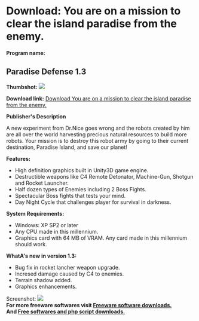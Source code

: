 # Download: You are on a mission to clear the island paradise from the enemy.

**Program name:**

## Paradise Defense 1.3

  
**Thumbshot:** ![](http://www.freewarefiles.com/screenshot/paradisedefense_md.jpg)   
  
**Download link:** [Download You are on a mission to clear the island paradise from the enemy.](http://freesoftwares.boysofts.com/Paradise-Defense_program_72548.html)  
  


**Publisher's Description**  
  


A new experiment from Dr.Nice goes wrong and the robots created by him are all over the world harvesting precious natural resources to build more robots. Your mission is to destroy this robot army by going to their current destination, Paradise Island, and save our planet! 

**Features:**

  * High definition graphics built in Unity3D game engine. 
  * Destructible weapons like C4 Remote Detonator, Machine-Gun, Shotgun and Rocket Launcher. 
  * Half dozen types of Enemies including 2 Boss Fights. 
  * Spectacular Boss fights that tests your mind. 
  * Day Night Cycle that challenges player for survival in darkness. 

**System Requirements:**

  * Windows: XP SP2 or later 
  * Any CPU made in this millennium. 
  * Graphics card with 64 MB of VRAM. Any card made in this millennium should work. 

**WhatA's new in version 1.3:**

  * Bug fix in rocket lancher weapon upgrade. 
  * Incresed damage caused by C4 to enemies. 
  * Terrain shadow added. 
  * Graphics enhancements. 

  
  
Screenshot: ![](http://www.freewarefiles.com/screenshot/paradisedefense.jpg)   
**For more freeware softwares visit [Freeware software downloads.](http://freesoftwares.boysofts.com/)**   
**And [Free softwares and php script downloads.](http://www.boysofts.com/)**
